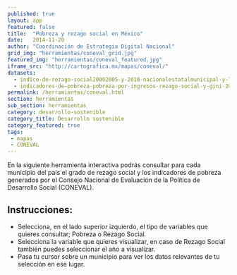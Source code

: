 ```yaml
---
published: true
layout: app
featured: false
title:  "Pobreza y rezago social en México"
date:   2014-11-20
author: "Coordinación de Estrategia Digital Nacional"
grid_img: "herramientas/coneval_grid.jpg"
featured_img: "herramientas/coneval_featured.jpg"
iframe_src: "http://cartografica.mx/mapas/coneval/"
datasets:
  - indice-de-rezago-social20002005-y-2010-nacionalestatalmunicipal-y-localidad
  - indicadores-de-pobreza-pobreza-por-ingresos-rezago-social-y-gini-2010-municipal
permalink: /herramientas/coneval.html
section: herramientas
sub_section: herramientas
category: desarrollo-sostenible
category_title: Desarrollo sostenible
category_featured: true
tags:
 - mapas
 - CONEVAL
---
```


<p>En la siguiente herramienta interactiva podrás consultar para cada municipio del país el grado de rezago social y los indicadores de pobreza generados por el Consejo Nacional de Evaluación de la Política de Desarrollo Social (CONEVAL).</p>

<h2>Instrucciones:</h2>
<ul>
<li>Selecciona, en el lado superior izquierdo, el tipo de variables que quieres consultar; Pobreza o Rezago Social. </li>
<li>Selecciona la variable que quieres visualizar, en caso de Rezago Social también puedes seleccionar el año a visualizar.</li>
<li>Pasa tu cursor sobre un municipio para ver los datos relevantes de tu selección en ese lugar. </li>
</ul>
